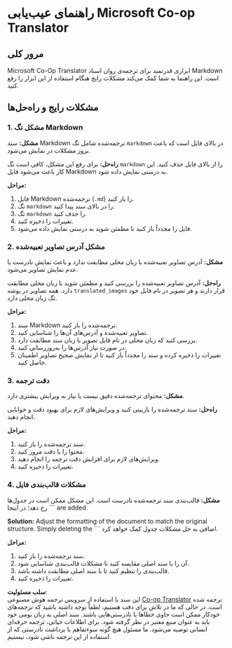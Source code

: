 <!--
CO_OP_TRANSLATOR_METADATA:
{
  "original_hash": "0788d7ebe4876c9be89132f48e09b26d",
  "translation_date": "2025-06-12T12:22:49+00:00",
  "source_file": "getting_started/troubleshooting.md",
  "language_code": "fa"
}
-->
# راهنمای عیب‌یابی Microsoft Co-op Translator

## مرور کلی  
Microsoft Co-Op Translator ابزاری قدرتمند برای ترجمه‌ی روان اسناد Markdown است. این راهنما به شما کمک می‌کند مشکلات رایج هنگام استفاده از این ابزار را رفع کنید.

## مشکلات رایج و راه‌حل‌ها

### 1. مشکل تگ Markdown  
**مشکل:** سند Markdown ترجمه‌شده شامل تگ `markdown` در بالای فایل است که باعث بروز مشکلات در نمایش می‌شود.

**راه‌حل:** برای رفع این مشکل، کافی است تگ `markdown` را از بالای فایل حذف کنید. این کار باعث می‌شود فایل Markdown به درستی نمایش داده شود.

**مراحل:**  
1. فایل Markdown ترجمه‌شده (`.md`) را باز کنید.  
2. تگ `markdown` را در بالای سند پیدا کنید.  
3. تگ `markdown` را حذف کنید.  
4. تغییرات را ذخیره کنید.  
5. فایل را مجدداً باز کنید تا مطمئن شوید به درستی نمایش داده می‌شود.

### 2. مشکل آدرس تصاویر تعبیه‌شده  
**مشکل:** آدرس تصاویر تعبیه‌شده با زبان محلی مطابقت ندارد و باعث نمایش نادرست یا عدم نمایش تصاویر می‌شود.

**راه‌حل:** آدرس تصاویر تعبیه‌شده را بررسی کنید و مطمئن شوید با زبان محلی مطابقت دارد. همه تصاویر در پوشه `translated_images` قرار دارند و هر تصویر در نام فایل خود تگ زبان محلی دارد.

**مراحل:**  
1. سند Markdown ترجمه‌شده را باز کنید.  
2. تصاویر تعبیه‌شده و آدرس‌های آن‌ها را شناسایی کنید.  
3. بررسی کنید که زبان محلی در نام فایل تصویر با زبان سند مطابقت دارد.  
4. در صورت نیاز آدرس‌ها را به‌روزرسانی کنید.  
5. تغییرات را ذخیره کرده و سند را مجدداً باز کنید تا از نمایش صحیح تصاویر اطمینان حاصل کنید.

### 3. دقت ترجمه  
**مشکل:** محتوای ترجمه‌شده دقیق نیست یا نیاز به ویرایش بیشتری دارد.

**راه‌حل:** سند ترجمه‌شده را بازبینی کنید و ویرایش‌های لازم برای بهبود دقت و خوانایی انجام دهید.

**مراحل:**  
1. سند ترجمه‌شده را باز کنید.  
2. محتوا را با دقت مرور کنید.  
3. ویرایش‌های لازم برای افزایش دقت ترجمه را انجام دهید.  
4. تغییرات را ذخیره کنید.

### 4. مشکلات قالب‌بندی فایل  
**مشکل:** قالب‌بندی سند ترجمه‌شده نادرست است. این مشکل ممکن است در جدول‌ها رخ دهد؛ در اینجا ``` are added.

**Solution:** Adjust the formatting of the document to match the original structure. Simply deleting the ``` اضافی به حل مشکلات جدول کمک خواهد کرد.

**مراحل:**  
1. سند ترجمه‌شده را باز کنید.  
2. آن را با سند اصلی مقایسه کنید تا مشکلات قالب‌بندی شناسایی شود.  
3. قالب‌بندی را تنظیم کنید تا با سند اصلی مطابقت داشته باشد.  
4. تغییرات را ذخیره کنید.

**سلب مسئولیت**:  
این سند با استفاده از سرویس ترجمه هوش مصنوعی [Co-op Translator](https://github.com/Azure/co-op-translator) ترجمه شده است. در حالی که ما در تلاش برای دقت هستیم، لطفاً توجه داشته باشید که ترجمه‌های خودکار ممکن است حاوی خطاها یا نادرستی‌هایی باشند. سند اصلی به زبان بومی خود باید به عنوان منبع معتبر در نظر گرفته شود. برای اطلاعات حیاتی، ترجمه حرفه‌ای انسانی توصیه می‌شود. ما مسئول هیچ گونه سوءتفاهم یا برداشت نادرستی که از استفاده از این ترجمه ناشی شود، نیستیم.
